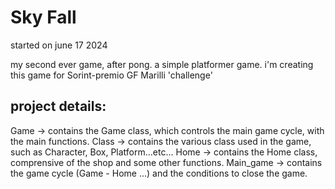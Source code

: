 # Sky Fall
started on june 17 2024

my second ever game, after pong. a simple platformer game.
i'm creating this game for Sorint-premio GF Marilli 'challenge'

## project details:

Game -> contains the Game class, which controls the main game cycle, with the main functions.
Class -> contains the various class used in the game, such as Character, Box, Platform...etc...
Home -> contains the Home class, comprensive of the shop and some other functions.
Main_game -> contains the game cycle (Game - Home ...) and the conditions to close the game.
